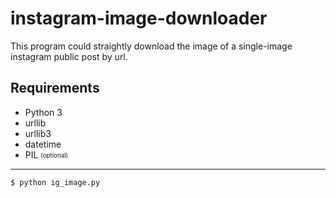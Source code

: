 # instagram-image-downloader
This program could straightly download the image of a single-image instagram public post by url.
## Requirements
* Python 3
* urllib
* urllib3
* datetime
* PIL <sub><sup>(optional)</sup></sub>

---
`$ python ig_image.py`
